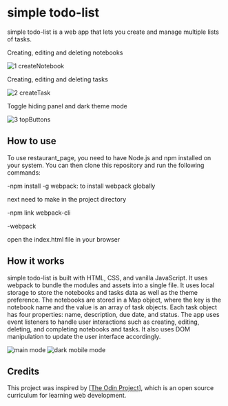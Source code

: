 # simple todo-list
simple todo-list is a web app that lets you create and manage multiple lists of tasks.

<p>Creating, editing and deleting notebooks</p> 

![1 createNotebook](https://github.com/Kotovar/simple-todo-list/assets/77914431/4df6d2fc-a17d-4b8e-a499-82380c94189d)
<p>Creating, editing and deleting tasks</p> 

![2 createTask](https://github.com/Kotovar/simple-todo-list/assets/77914431/e1ee2bdc-8bc7-4614-b7b7-ac8e3934ccd3)
<p>Toggle hiding panel and dark theme mode</p> 

![3 topButtons](https://github.com/Kotovar/simple-todo-list/assets/77914431/151ab801-958d-4234-a64c-9fa6dd331ac5)

## How to use

To use restaurant_page, you need to have Node.js and npm installed on your system. You can then clone this repository and run the following commands:

-npm install -g webpack: to install webpack globally


 next need to make in the project directory

 
-npm link webpack-cli 


-webpack

open the index.html file in your browser

## How it works

simple todo-list is built with HTML, CSS, and vanilla JavaScript. It uses webpack to bundle the modules and assets into a single file. It uses local storage to store the notebooks and tasks data as well as the theme preference. The notebooks are stored in a Map object, where the key is the notebook name and the value is an array of task objects. Each task object has four properties: name, description, due date, and status. The app uses event listeners to handle user interactions such as creating, editing, deleting, and completing notebooks and tasks. It also uses DOM manipulation to update the user interface accordingly.

![main mode](https://github.com/Kotovar/simple-todo-list/assets/77914431/56f6a36f-4478-433b-ac96-71a46fd55420)
![dark mobile mode](https://github.com/Kotovar/simple-todo-list/assets/77914431/0aa4901b-d724-4219-8cac-be3de00f8ffe)

## Credits

This project was inspired by [[The Odin Project](https://www.theodinproject.com/lessons/node-path-javascript-todo-list)], which is an open source curriculum for learning web development.
